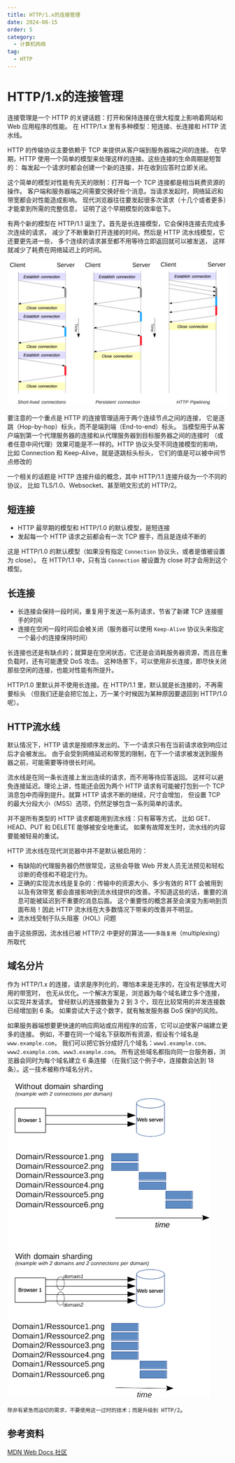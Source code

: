 ```yaml
---
title: HTTP/1.x的连接管理
date: 2024-08-15
order: 5
category:
  - 计算机网络
tag:
  - HTTP
---
```


# HTTP/1.x的连接管理

连接管理是一个 HTTP 的关键话题：打开和保持连接在很大程度上影响着网站和 Web 应用程序的性能。
在 HTTP/1.x 里有多种模型：短连接、长连接和 HTTP 流水线。

HTTP 的传输协议主要依赖于 TCP 来提供从客户端到服务器端之间的连接。
在早期，HTTP 使用一个简单的模型来处理这样的连接。这些连接的生命周期是短暂的：
每发起一个请求时都会创建一个新的连接，并在收到应答时立即关闭。

这个简单的模型对性能有先天的限制：打开每一个 TCP 连接都是相当耗费资源的操作。
客户端和服务器端之间需要交换好些个消息。当请求发起时，网络延迟和带宽都会对性能造成影响。
现代浏览器往往要发起很多次请求（十几个或者更多）才能拿到所需的完整信息，
证明了这个早期模型的效率低下。

有两个新的模型在 HTTP/1.1 诞生了。首先是长连接模型，它会保持连接去完成多次连续的请求，
减少了不断重新打开连接的时间。然后是 HTTP 流水线模型，它还要更先进一些，
多个连续的请求甚至都不用等待立即返回就可以被发送，
这样就减少了耗费在网络延迟上的时间。

![](/assets/images/http1_x_connections.png)

要注意的一个重点是 HTTP 的连接管理适用于两个连续节点之间的连接，
它是逐跳（Hop-by-hop）标头，而不是端到端（End-to-end）标头。
当模型用于从客户端到第一个代理服务器的连接和从代理服务器到目标服务器之间的连接时
（或者任意中间代理）效果可能是不一样的。HTTP 协议头受不同连接模型的影响，
比如 Connection 和 Keep-Alive，就是逐跳标头标头，
它们的值是可以被中间节点修改的

一个相关的话题是 HTTP 连接升级的概念，其中 HTTP/1.1 连接升级为一个不同的协议，
比如 TLS/1.0、Websocket、甚至明文形式的 HTTP/2。

## 短连接

- HTTP 最早期的模型和 HTTP/1.0 的默认模型，是短连接
- 发起每一个 HTTP 请求之前都会有一次 TCP 握手，而且是连续不断的

这是 HTTP/1.0 的默认模型（如果没有指定 `Connection` 协议头，或者是值被设置为 close）。
在 HTTP/1.1 中，只有当 `Connection` 被设置为 close 时才会用到这个模型。

## 长连接

- 长连接会保持一段时间，重复用于发送一系列请求，节省了新建 TCP 连接握手的时间
- 连接在空闲一段时间后会被关闭（服务器可以使用 `Keep-Alive` 协议头来指定一个最小的连接保持时间）

长连接也还是有缺点的；就算是在空闲状态，它还是会消耗服务器资源，而且在重负载时，还有可能遭受 DoS 攻击。
这种场景下，可以使用非长连接，即尽快关闭那些空闲的连接，也能对性能有所提升。

HTTP/1.0 里默认并不使用长连接。在 HTTP/1.1 里，默认就是长连接的，不再需要标头
（但我们还是会把它加上，万一某个时候因为某种原因要退回到 HTTP/1.0 呢）。

## HTTP流水线

默认情况下，HTTP 请求是按顺序发出的。下一个请求只有在当前请求收到响应过后才会被发出。
由于会受到网络延迟和带宽的限制，在下一个请求被发送到服务器之前，可能需要等待很长时间。

流水线是在同一条长连接上发出连续的请求，而不用等待应答返回。
这样可以避免连接延迟。理论上讲，性能还会因为两个 HTTP 请求有可能被打包到一个 
TCP 消息包中而得到提升。就算 HTTP 请求不断的继续，尺寸会增加，
但设置 TCP 的最大分段大小（MSS）选项，仍然足够包含一系列简单的请求。

并不是所有类型的 HTTP 请求都能用到流水线：只有幂等方式，
比如 GET、HEAD、PUT 和 DELETE 能够被安全地重试。
如果有故障发生时，流水线的内容要能被轻易的重试。

HTTP 流水线在现代浏览器中并不是默认被启用的：
- 有缺陷的代理服务器仍然很常见，这些会导致 Web 开发人员无法预见和轻松诊断的奇怪和不稳定行为。
- 正确的实现流水线是复杂的：传输中的资源大小、多少有效的 RTT 会被用到以及有效带宽
  都会直接影响到流水线提供的改善。不知道这些的话，重要的消息可能被延迟到不重要的消息后面。
  这个重要性的概念甚至会演变为影响到页面布局！因此 HTTP 流水线在大多数情况下带来的改善并不明显。
- 流水线受制于队头阻塞（HOL）问题

由于这些原因，流水线已被 HTTP/2 中更好的算法——`多路复用`（multiplexing）所取代

## 域名分片

作为 HTTP/1.x 的连接，请求是序列化的，哪怕本来是无序的，在没有足够庞大可用的带宽时，
也无从优化。一个解决方案是，浏览器为每个域名建立多个连接，以实现并发请求。
曾经默认的连接数量为 2 到 3 个，现在比较常用的并发连接数已经增加到 6 条。
如果尝试大于这个数字，就有触发服务器 DoS 保护的风险。

如果服务器端想要更快速的响应网站或应用程序的应答，它可以迫使客户端建立更多的连接。
例如，不要在同一个域名下获取所有资源，假设有个域名是 `www.example.com`，
我们可以把它拆分成好几个域名：`www1.example.com`、`www2.example.com`、`www3.example.com`。
所有这些域名都指向同一台服务器，浏览器会同时为每个域名建立 6 条连接
（在我们这个例子中，连接数会达到 18 条）。这一技术被称作域名分片。

![](/assets/images/httpsharding.png)

`除非有紧急而迫切的需求，不要使用这一过时的技术；而是升级到 HTTP/2`。

## 参考资料

[MDN Web Docs 社区](https://developer.mozilla.org/zh-CN/docs/Web/HTTP/Connection_management_in_HTTP_1.x)

